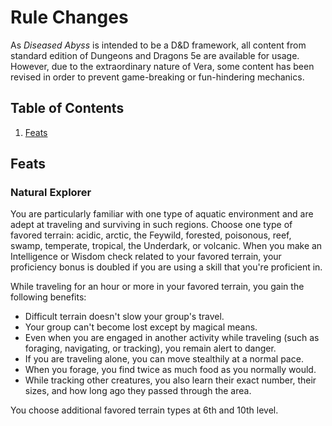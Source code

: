 # Rule Changes <a name="rulechanges"></a>
As *Diseased Abyss* is intended to be a D&D framework, all content from standard edition of Dungeons and Dragons 5e are available for usage. However, due to the extraordinary nature of Vera, some content has been revised in order to prevent game-breaking or fun-hindering mechanics.

## Table of Contents
1. [Feats](#feats)

## Feats <a name="feats"></a>
### Natural Explorer
You are particularly familiar with one type of aquatic environment and are adept at traveling and surviving in such regions. Choose one type of favored terrain: acidic, arctic, the Feywild, forested, poisonous, reef, swamp, temperate, tropical, the Underdark, or volcanic. When you make an Intelligence or Wisdom check related to your favored terrain, your proficiency bonus is doubled if you are using a skill that you're proficient in.

While traveling for an hour or more in your favored terrain, you gain the following benefits:

-   Difficult terrain doesn't slow your group's travel.
-   Your group can't become lost except by magical means.
-   Even when you are engaged in another activity while traveling (such as foraging, navigating, or tracking), you remain alert to danger.
-   If you are traveling alone, you can move stealthily at a normal pace.
-   When you forage, you find twice as much food as you normally would.
-   While tracking other creatures, you also learn their exact number, their sizes, and how long ago they passed through the area.

You choose additional favored terrain types at 6th and 10th level.
